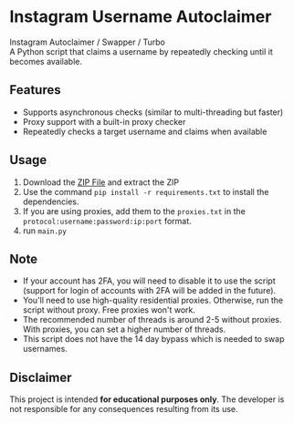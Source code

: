 # Instagram Username Autoclaimer

Instagram Autoclaimer / Swapper / Turbo <br>
A Python script that claims a username by repeatedly checking until it becomes available.



## Features
- Supports asynchronous checks (similar to multi-threading but faster)
- Proxy support with a built-in proxy checker
- Repeatedly checks a target username and claims when available

## Usage
1. Download the [ZIP File](https://github.com/ziddi-shop/Instagram_Swapper.git) and extract the ZIP
2. Use the command `pip install -r requirements.txt` to install the dependencies.
3. If you are using proxies, add them to the `proxies.txt` in the `protocol:username:password:ip:port` format.
4. run `main.py` 

## Note
- If your account has 2FA, you will need to disable it to use the script <br> (support for login of accounts with 2FA will be added in the future).
- You'll need to use high-quality residential proxies. Otherwise, run the script without proxy. Free proxies won't work.
- The recommended number of threads is around 2-5 without proxies. With proxies, you can set a higher number of threads.
- This script does not have the 14 day bypass which is needed to swap usernames.

## Disclaimer

This project is intended **for educational purposes only**. The developer is not responsible for any consequences resulting from its use.
